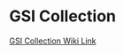 # GSI Collection

[GSI Collection Wiki Link](https://github.com/lelenext/GSI-Collection/wiki/GSI-Collection)
